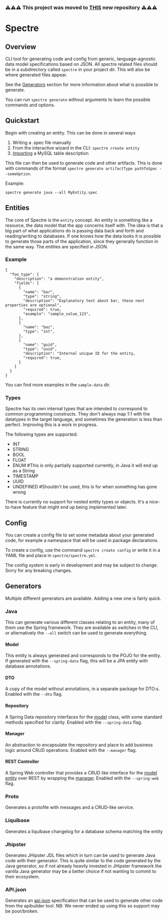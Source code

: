 ### ⚠️⚠️⚠️ This project was moved to [THIS](https://gitlab.com/sinch/sinch-projects/enterprise-and-messaging/sms/applications/core/routing) new repository ⚠️⚠️⚠️


# Spectre


## Overview
CLI tool for generating code and config from generic, language-agnostic data model specifications based on JSON.
All spectre related files should be in a subdirectory called `spectre` in your project dir. This will also be where generated files appear.

See the [Generators](#generators) section for more information about what is possible to generate.

You can run `spectre generate` without arguments to learn the possible commands and options.

## Quickstart

Begin with creating an entity. This can be done in several ways

1. Writing a .spec file manually
2. From the interactive wizard in the CLI: `spectre create entity`
3. [Importing](#importing) a MySQL table description

This file can then be used to generate code and other artifacts. This is done with commands of the format `spectre generate artifactType pathToSpec --someOption`.

Example:

`spectre generate java --all MyEntity.spec`

## Entities

The core of Spectre is the `entity` concept. An entity is something like a resource, the data model that the app concerns itself with. 
The idea is that a big part of what applications do is passing data back and forth and reading/writing to databases. 
If one knows how the data looks it is possible to generate those parts of the application, since they generally function in the same way.
The entities are specified in JSON.

### Example

```
{
  "foo_type": {
    "description": "a demonstration entity",
    "fields": [
      {
        "name": "bar",
        "type": "string",
        "description": "Explanatory text about bar, these next properties are optional",
        "required": true,
        "example": "sample_value_123",
      },
      {
        "name": "baz",
        "type": "int",
      },
      {
        "name": "guid",
        "type": "uuid",
        "description": "Internal unique ID for the entity,
        "required": true,
      }
    ]
  }
}
```

You can find more examples in the `sample-data` dir.

### Types

Spectre has its own internal types that are intended to correspond to common programming constructs. They don't always map 1:1 with the datatypes in the target language, and sometimes the generation is less than perfect. Improving this is a work in progress. 

The following types are supported:

* INT
* STRING
* BOOL
* FLOAT
* ENUM  #This is only partially supported currently, in Java it will end up as a String
* TIMESTAMP
* UUID 
* UNDEFINED #Shouldn't be used, this is for when something has gone wrong

There is currently no support for nested entity types or objects. It's a nice-to-have feature that might end up being implemented later.

## Config

You can create a config file to set some metadata about your generated code, for example a namespace that will be used in package declarations.

To create a config, use the command `spectre create config` or write it in a YAML file and place in `spectre/spectre.yml`.

The config system is early in development and may be subject to change. Sorry for any breaking changes.

## Generators

Multiple different generators are available. Adding a new one is fairly quick.

### Java

This can generate various different classes relating to an entity, many of them use the Spring framework. They are available as switches in the CLI, or alternatively the `--all` switch can be used to generate everything.

#### Model

This entity is always generated and corresponds to the POJO for the entity. If generated with the `--spring-data` flag, this will be a JPA entity with database annotations.

#### DTO

A copy of the model without annotations, in a separate package for DTO:s. Enabled with the `--dto` flag.

#### Repository

A Spring Data repository interfaces for the [model](#model) class, with some standard methods specified for clarity. Enabled with the `--spring-data` flag.

#### Manager

An abstraction to encapsulate the repository and place to add business logic around CRUD operations. Enabled with the `--manager` flag.

#### REST Controller

A Spring Web controller that provides a CRUD like interface for the [model entity](#model) over REST by wrapping the [manager](#manager). Enabled with the `--spring-web` flag.

### Proto

Generates a protofile with messages and a CRUD-like service.

### Liquibase

Generates a liquibase changelog for a database schema matching the entity

### Jhipster

Generates JHipster JDL files which in turn can be used to generate Java code with their generator. This is quite similar to the code generated by the Java generator, so if not already heavily invested in JHipster framework the vanilla Java generator may be a better choice if not wanting to commit to their ecosystem.

### API.json

Generates an [api.json](https://app.apibuilder.io/doc/) specification that can be used to generate other code from the apibuilder tool. NB: We never ended up using this so support may be poor/broken.
